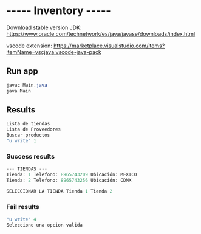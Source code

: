 # ----- Inventory -----

Download stable version JDK: https://www.oracle.com/technetwork/es/java/javase/downloads/index.html

vscode extension: https://marketplace.visualstudio.com/items?itemName=vscjava.vscode-java-pack

## Run app
```java
javac Main.java
java Main

```
## Results
```java
Lista de tiendas
Lista de Proveedores
Buscar productos
"u write" 1

```
### Success results
```java
--- TIENDAS --- 
Tienda: 1 Telefono: 8965743209 Ubicación: MEXICO 
Tienda: 2 Telefono: 8965743256 Ubicación: CDMX

SELECCIONAR LA TIENDA Tienda 1 Tienda 2

```
### Fail results
```java
"u write" 4 
Seleccione una opcion valida
```
